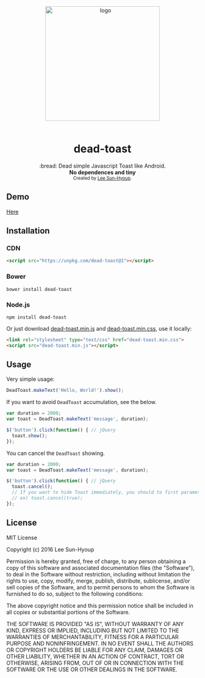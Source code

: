 <div align="center">
  <img src='https://github.com/kciter/dead-toast/blob/master/art/logo.png?raw=true' alt='logo' width='300px'>
</div>
<br>

<h1 align="center">dead-toast</h1>

<div align="center">
  :bread: Dead simple Javascript Toast like Android.<br>
  <strong>No dependences and tiny</strong>
</div>
<div align="center">
  <sub>Created by <a href="https://github.com/kciter">Lee Sun-Hyoup</a>.</sub>
</div>

## Demo
[Here](https://kciter.github.io/dead-toast/)

## Installation
### CDN
```html
<script src="https://unpkg.com/dead-toast@1"></script>
```

### Bower
```
bower install dead-toast
```

### Node.js
```
npm install dead-toast
```

Or just download [dead-toast.min.js](https://raw.githubusercontent.com/kciter/dead-toast/master/dead-toast.min.js?token=ADdLD-bCrpqLGE8z00Xh-zQ5vL3r56Xzks5X3raKwA%3D%3D) and [dead-toast.min.css](https://raw.githubusercontent.com/kciter/dead-toast/master/dead-toast.min.css?token=ADdLD4vkJW4agDKKeWL0ibxnoj1Aj9rvks5X3rZ8wA%3D%3D), use it locally: 
```html
<link rel="stylesheet" type="text/css" href="dead-toast.min.css">
<script src="dead-toast.min.js"></script>
```

## Usage
Very simple usage:
```js
DeadToast.makeText('Hello, World!').show();
```
If you want to avoid `DeadToast` accumulation, see the below.
```js
var duration = 2000;
var toast = DeadToast.makeText('message', duration);

$('button').click(function() { // jQuery
  toast.show();
});
```
You can cancel the `DeadToast` showing.
```js
var duration = 2000;
var toast = DeadToast.makeText('message', duration);

$('button').click(function() { // jQuery
  toast.cancel();
  // If you want to hide Toast immediately, you should to first parameter set true.
  // ex) toast.cancel(true);
});
```

## License
MIT License

Copyright (c) 2016 Lee Sun-Hyoup

Permission is hereby granted, free of charge, to any person obtaining a copy
of this software and associated documentation files (the "Software"), to deal
in the Software without restriction, including without limitation the rights
to use, copy, modify, merge, publish, distribute, sublicense, and/or sell
copies of the Software, and to permit persons to whom the Software is
furnished to do so, subject to the following conditions:

The above copyright notice and this permission notice shall be included in all
copies or substantial portions of the Software.

THE SOFTWARE IS PROVIDED "AS IS", WITHOUT WARRANTY OF ANY KIND, EXPRESS OR
IMPLIED, INCLUDING BUT NOT LIMITED TO THE WARRANTIES OF MERCHANTABILITY,
FITNESS FOR A PARTICULAR PURPOSE AND NONINFRINGEMENT. IN NO EVENT SHALL THE
AUTHORS OR COPYRIGHT HOLDERS BE LIABLE FOR ANY CLAIM, DAMAGES OR OTHER
LIABILITY, WHETHER IN AN ACTION OF CONTRACT, TORT OR OTHERWISE, ARISING FROM,
OUT OF OR IN CONNECTION WITH THE SOFTWARE OR THE USE OR OTHER DEALINGS IN THE
SOFTWARE.
